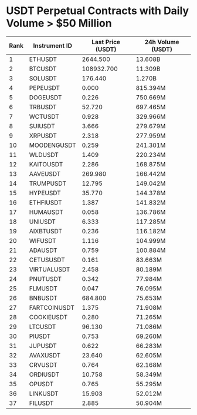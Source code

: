# USDT Perpetual Contracts with Daily Volume > $50 Million

| Rank | Instrument ID | Last Price (USDT) | 24h Volume (USDT) |
|------|---------------|-------------------|-------------------|
| 1 | ETHUSDT | 2644.500 | 13.608B |
| 2 | BTCUSDT | 108932.700 | 11.309B |
| 3 | SOLUSDT | 176.440 | 1.270B |
| 4 | PEPEUSDT | 0.000 | 815.394M |
| 5 | DOGEUSDT | 0.226 | 750.669M |
| 6 | TRBUSDT | 52.720 | 697.465M |
| 7 | WCTUSDT | 0.928 | 329.966M |
| 8 | SUIUSDT | 3.666 | 279.679M |
| 9 | XRPUSDT | 2.318 | 277.959M |
| 10 | MOODENGUSDT | 0.259 | 241.301M |
| 11 | WLDUSDT | 1.409 | 220.234M |
| 12 | KAITOUSDT | 2.286 | 168.875M |
| 13 | AAVEUSDT | 269.980 | 166.442M |
| 14 | TRUMPUSDT | 12.795 | 149.042M |
| 15 | HYPEUSDT | 35.770 | 144.378M |
| 16 | ETHFIUSDT | 1.387 | 141.832M |
| 17 | HUMAUSDT | 0.058 | 136.786M |
| 18 | UNIUSDT | 6.333 | 117.285M |
| 19 | AIXBTUSDT | 0.236 | 116.182M |
| 20 | WIFUSDT | 1.116 | 104.999M |
| 21 | ADAUSDT | 0.759 | 100.884M |
| 22 | CETUSUSDT | 0.161 | 83.663M |
| 23 | VIRTUALUSDT | 2.458 | 80.189M |
| 24 | PNUTUSDT | 0.342 | 77.984M |
| 25 | FLMUSDT | 0.047 | 76.095M |
| 26 | BNBUSDT | 684.800 | 75.653M |
| 27 | FARTCOINUSDT | 1.375 | 71.908M |
| 28 | COOKIEUSDT | 0.280 | 71.265M |
| 29 | LTCUSDT | 96.130 | 71.086M |
| 30 | PIUSDT | 0.753 | 69.260M |
| 31 | JUPUSDT | 0.622 | 66.283M |
| 32 | AVAXUSDT | 23.640 | 62.605M |
| 33 | CRVUSDT | 0.764 | 62.168M |
| 34 | ORDIUSDT | 10.758 | 58.349M |
| 35 | OPUSDT | 0.765 | 55.295M |
| 36 | LINKUSDT | 15.903 | 52.012M |
| 37 | FILUSDT | 2.885 | 50.904M |
